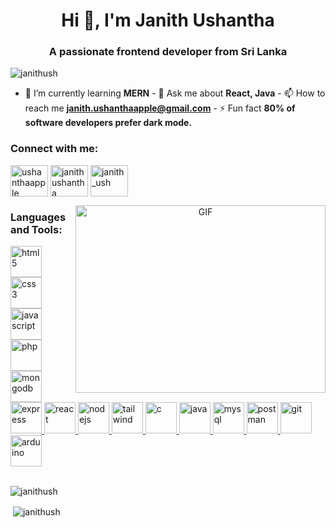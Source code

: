 <h1 align="center">Hi 👋, I'm Janith Ushantha</h1>
<h3 align="center">A passionate frontend developer from Sri Lanka</h3>

<p align="left">
  <img
    src="https://komarev.com/ghpvc/?username=janithush&label=Profile%20views&color=0e75b6&style=flat"
    alt="janithush"
  />
</p>

- 🌱 I’m currently learning **MERN** - 💬 Ask me about **React, Java** - 📫 How
to reach me **janith.ushanthaapple@gmail.com** - ⚡ Fun fact **80% of software
developers prefer dark mode.**

<h3 align="left">Connect with me:</h3>
<p align="left">
  <a href="https://twitter.com/ushanthaapple" target="blank"
    ><img
      align="center"
      src="https://github.com/Scar1109/skill-icons/blob/main/icons/Twitter.svg"
      alt="ushanthaapple"
      height="50"
      width="60"
  /></a>
  <a href="https://linkedin.com/in/janith ushantha" target="blank"
    ><img
      align="center"
      src="https://github.com/Scar1109/skill-icons/blob/main/icons/LinkedIn.svg"
      alt="janith ushantha"
      height="50"
      width="60"
  /></a>
  <a href="https://instagram.com/janith_ush" target="blank"
    ><img
      align="center"
      src="https://github.com/Scar1109/skill-icons/blob/main/icons/Instagram.svg"
      alt="janith_ush"
      height="50"
      width="60"
  /></a>
</p>
<a target="_blank" align="center">
  <img align="right" top="500" height="300" width="400" alt="GIF" src="https://media.giphy.com/media/SWoSkN6DxTszqIKEqv/giphy.gif">
</a>
<h3 align="left">Languages and Tools:</h3>
<p align="left">
    <a href="https://www.w3.org/html/" target="_blank" rel="noreferrer">
        <img
          src="https://github.com/Scar1109/skill-icons/blob/main/icons/HTML.svg"
          alt="html5"
          width="50"
          height="50"
        />
      </a>
      <a href="https://www.w3schools.com/css/" target="_blank" rel="noreferrer">
        <img
          src="https://github.com/Scar1109/skill-icons/blob/main/icons/CSS.svg"
          alt="css3"
          width="50"
          height="50"
        />
      </a>
      <a
      href="https://developer.mozilla.org/en-US/docs/Web/JavaScript"
      target="_blank"
      rel="noreferrer"
    >
      <img
        src="https://github.com/Scar1109/skill-icons/blob/main/icons/JavaScript.svg"
        alt="javascript"
        width="50"
        height="50"
      />
    </a>
    <a href="https://www.php.net" target="_blank" rel="noreferrer">
        <img
          src="https://github.com/Scar1109/skill-icons/blob/main/icons/PHP-Light.svg"
          alt="php"
          width="50"
          height="50"
        />
      </a>
    <a href="https://www.mongodb.com/" target="_blank" rel="noreferrer">
        <img
          src="https://github.com/Scar1109/skill-icons/blob/main/icons/MongoDB.svg"
          alt="mongodb"
          width="50"
          height="50"
        />
      </a>
      <a href="https://expressjs.com" target="_blank" rel="noreferrer">
        <img
          src="https://github.com/Scar1109/skill-icons/blob/main/icons/ExpressJS-Light.svg"
          alt="express"
          width="50"
          height="50"
        />
      </a>
      <a href="https://reactjs.org/" target="_blank" rel="noreferrer">
        <img
          src="https://github.com/Scar1109/skill-icons/blob/main/icons/React-Light.svg"
          alt="react"
          width="50"
          height="50"
        />
      </a>
      <a href="https://nodejs.org" target="_blank" rel="noreferrer">
        <img
          src="https://github.com/Scar1109/skill-icons/blob/main/icons/NodeJS-Light.svg"
          alt="nodejs"
          width="50"
          height="50"
        />
      </a>
      <a href="https://tailwindcss.com/" target="_blank" rel="noreferrer">
        <img
          src="https://github.com/Scar1109/skill-icons/blob/main/icons/TailwindCSS-Light.svg"
          alt="tailwind"
          width="50"
          height="50"
        />
      </a>
      <a href="https://www.cprogramming.com/" target="_blank" rel="noreferrer">
        <img
          src="https://github.com/Scar1109/skill-icons/blob/main/icons/C.svg"
          alt="c"
          width="50"
          height="50"
        />
      </a>
      <a href="https://www.java.com" target="_blank" rel="noreferrer">
        <img
          src="https://github.com/Scar1109/skill-icons/blob/main/icons/Java-Light.svg"
          alt="java"
          width="50"
          height="50"
        />
      </a>
      <a href="https://www.mysql.com/" target="_blank" rel="noreferrer">
        <img
          src="https://github.com/Scar1109/skill-icons/blob/main/icons/MySQL-Light.svg"
          alt="mysql"
          width="50"
          height="50"
        />
      </a>
      <a href="https://postman.com" target="_blank" rel="noreferrer">
        <img
          src="https://github.com/Scar1109/skill-icons/blob/main/icons/Postman.svg"
          alt="postman"
          width="50"
          height="50"
        />
      </a>
      <a href="https://git-scm.com/" target="_blank" rel="noreferrer">
        <img
          src="https://github.com/Scar1109/skill-icons/blob/main/icons/Git.svg"
          alt="git"
          width="50"
          height="50"
        />
      </a>
  <br>
  <a href="https://www.arduino.cc/" target="_blank" rel="noreferrer">
    <img
      src="https://github.com/Scar1109/skill-icons/blob/main/icons/Arduino.svg"
      alt="arduino"
      width="50"
      height="50"
    />
  </a>
</p>

<p>
   <br>
  <img
    align="left"
    src="https://github-readme-stats.vercel.app/api/top-langs?username=janithush&show_icons=true&locale=en&layout=compact"
    alt="janithush"
  />
</p>

<p>
   <br>
  &nbsp;<img
    align="center"
    src="https://github-readme-stats.vercel.app/api?username=janithush&show_icons=true&locale=en"
    alt="janithush"
  />
</p>

